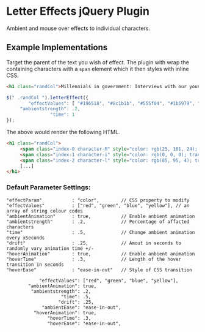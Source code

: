 # Letter Effects jQuery Plugin
Ambient and mouse over effects to individual characters.

## Example Implementations

Target the parent of the text you wish of effect. The plugin with wrap the containing characters with a `span` element which it then styles with inline CSS.

```html
<h1 class="randCol">Millennials in government: Interviews with our youngest public servants</h1>
```

```javascript
$(" .randCol ").letterEffect({
        "effectValues": [ "#196518", "#8c1b1b", "#555f04", "#1b5979", "#944b10" ],
     "ambientstrength": .2,
                "time": 1
});
```

The above would render the following HTML.

```html
<h1 class="randCol">
     <span class="index-0 character-M" style="color: rgb(25, 101, 24); transition: color 1.89246s ease-in-out;">M</span>
     <span class="index-1 character-i" style="color: rgb(0, 0, 0); transition: color 1.89246s ease-in-out;">i</span>
     <span class="index-2 character-l" style="color: rgb(85, 95, 4); transition: color 1.89246s ease-in-out;">l</span>
     [...]
</h1>
```

### Default Parameter Settings:

```
"effectParam"           : "color",        // CSS property to modify 
"effectValues"          : ["red", "green", "blue", "yellow"], // an array of string colour codes
"ambientAnimation"      : true,           // Enable anbient animation
"ambientstrength"       : .2,             // Percentage of affacted characters
"time"                  : .5,             // Change ambient animation every xSeconds
"drift"                 : .25,            // Amout in seconds to randomly vary animation time +/- 
"hoverAnimation"        : true,           // Enable anbient animation
"hoverTime"             : .3,             // Length of the hover transition in seconds
"hoverEase"             : "ease-in-out"   // Style of CSS transition
```


                "effectValues": ["red", "green", "blue", "yellow"],
            "ambientAnimation": true,
             "ambientstrength": .2,
                        "time": .5,
                       "drift": .25,
                 "ambientEase": "ease-in-out",
              "hoverAnimation": true,
                   "hoverTime": .3,
                   "hoverEase": "ease-in-out",